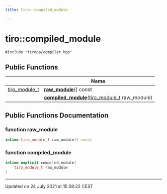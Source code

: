 ```yaml
---
title: tiro::compiled_module

---
```


# tiro::compiled_module






`#include "tiropp/compiler.hpp"`

## Public Functions

|                | Name           |
| -------------- | -------------- |
| [tiro_module_t](/docs/api/files/def_8h#typedef-tiro_module_t) | **[raw_module](/docs/api/classes/classtiro_1_1compiled__module#function-raw_module)**() const |
| | **[compiled_module](/docs/api/classes/classtiro_1_1compiled__module#function-compiled_module)**([tiro_module_t](/docs/api/files/def_8h#typedef-tiro_module_t) raw_module) |

## Public Functions Documentation

### function raw_module

```cpp
inline tiro_module_t raw_module() const
```


### function compiled_module

```cpp
inline explicit compiled_module(
    tiro_module_t raw_module
)
```


-------------------------------

Updated on 24 July 2021 at 15:38:22 CEST
